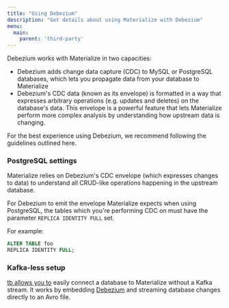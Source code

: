```yaml
---
title: "Using Debezium"
description: "Get details about using Materialize with Debezium"
menu:
  main:
    parent: 'third-party'
---
```


Debezium works with Materialize in two capacities:

- Debezium adds change data capture (CDC) to MySQL or PostgreSQL databases,
  which lets you propagate data from your database to Materialize
- Debezium's CDC data (known as its envelope) is formatted in a way that
  expresses arbitrary operations (e.g. updates and deletes) on the database's
  data. This envelope is a powerful feature that lets Materialize perform more
  complex analysis by understanding how upstream data is changing.

For the best experience using Debezium, we recommend following the guidelines
outlined here.

### PostgreSQL settings

Materialize relies on Debezium's CDC envelope (which expresses changes to data)
to understand all CRUD-like operations happening in the upstream database.

For Debezium to emit the envelope Materialize expects when using PostgreSQL, the
tables which you're performing CDC on must have the parameter `REPLICA IDENTITY
FULL` set.

For example:

```sql
ALTER TABLE foo
REPLICA IDENTITY FULL;
```

### Kafka-less setup

[tb allows you to](https://github.com/MaterializeInc/tb) easily connect a 
database to Materialize without a Kafka stream. It works by embedding 
[Debezium](https://debezium.io/) and streaming database changes directly 
to an Avro file.
